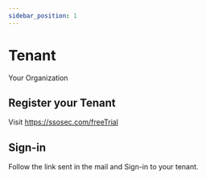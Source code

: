 ```yaml
---
sidebar_position: 1
---
```


# Tenant


Your Organization

## Register your Tenant

Visit https://ssosec.com/freeTrial

## Sign-in 

Follow the link sent in the mail and Sign-in to your tenant.
